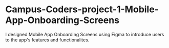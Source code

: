 # Campus-Coders-project-1-Mobile-App-Onboarding-Screens
I designed Mobile App Onboarding Screens using Figma to introduce users to the app's features and functionalites.
